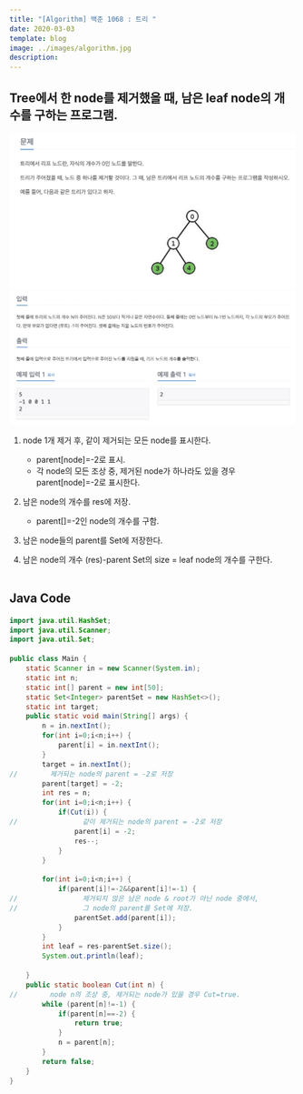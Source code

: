 ```yaml
---
title: "[Algorithm] 백준 1068 : 트리 "
date: 2020-03-03
template: blog
image: ../images/algorithm.jpg
description: 
---
```


## Tree에서 한 node를 제거했을 때, 남은 leaf node의 개수를 구하는 프로그램.
![image](./img1.png)
![image](./img2.png)
1. node 1개 제거 후, 같이 제거되는 모든 node를 표시한다.
   -  parent[node]=-2로 표시.
   -  각 node의 모든 조상 중, 제거된 node가 하나라도 있을 경우 parent[node]=-2로 표시한다.

2. 남은 node의 개수를 res에 저장. 
   -  parent[]=-2인 node의 개수를 구함.

3. 남은 node들의 parent를 Set에 저장한다.

4. 남은 node의 개수 (res)-parent Set의 size = leaf node의 개수를 구한다.
<br><br>
## Java Code

```java 
import java.util.HashSet;
import java.util.Scanner;
import java.util.Set;

public class Main {
    static Scanner in = new Scanner(System.in);
    static int n;
    static int[] parent = new int[50];
    static Set<Integer> parentSet = new HashSet<>();
    static int target;
    public static void main(String[] args) {
        n = in.nextInt();
        for(int i=0;i<n;i++) {
            parent[i] = in.nextInt();
        }
        target = in.nextInt();
//        제거되는 node의 parent = -2로 저장
        parent[target] = -2;
        int res = n;
        for(int i=0;i<n;i++) {
            if(Cut(i)) {
//                같이 제거되는 node의 parent = -2로 저장
                parent[i] = -2;
                res--;
            }
        }
        
        for(int i=0;i<n;i++) {
            if(parent[i]!=-2&&parent[i]!=-1) {
//                제거되지 않은 남은 node & root가 아닌 node 중에서,
//                그 node의 parent를 Set에 저장.
                parentSet.add(parent[i]);
            }
        }
        int leaf = res-parentSet.size();
        System.out.println(leaf);

    }
    public static boolean Cut(int n) {
//        node n의 조상 중, 제거되는 node가 있을 경우 Cut=true.
        while (parent[n]!=-1) {
            if(parent[n]==-2) {
                return true;
            }
            n = parent[n];
        }
        return false;
    }
}
```






